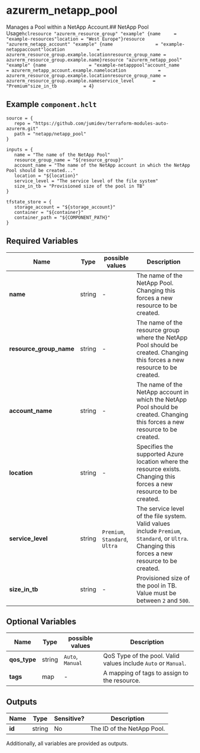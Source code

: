 # azurerm_netapp_pool

Manages a Pool within a NetApp Account.## NetApp Pool Usage```hclresource "azurerm_resource_group" "example" {name     = "example-resources"location = "West Europe"}resource "azurerm_netapp_account" "example" {name                = "example-netappaccount"location            = azurerm_resource_group.example.locationresource_group_name = azurerm_resource_group.example.name}resource "azurerm_netapp_pool" "example" {name                = "example-netapppool"account_name        = azurerm_netapp_account.example.namelocation            = azurerm_resource_group.example.locationresource_group_name = azurerm_resource_group.example.nameservice_level       = "Premium"size_in_tb          = 4}```

## Example `component.hclt`

```hcl
source = {
   repo = "https://github.com/jumidev/terraform-modules-auto-azurerm.git"   
   path = "netapp/netapp_pool"   
}

inputs = {
   name = "The name of the NetApp Pool"   
   resource_group_name = "${resource_group}"   
   account_name = "The name of the NetApp account in which the NetApp Pool should be created..."   
   location = "${location}"   
   service_level = "The service level of the file system"   
   size_in_tb = "Provisioned size of the pool in TB"   
}

tfstate_store = {
   storage_account = "${storage_account}"   
   container = "${container}"   
   container_path = "${COMPONENT_PATH}"   
}

```

## Required Variables

| Name | Type |  possible values |  Description |
| ---- | --------- |  ----------- | ----------- |
| **name** | string |  -  |  The name of the NetApp Pool. Changing this forces a new resource to be created. | 
| **resource_group_name** | string |  -  |  The name of the resource group where the NetApp Pool should be created. Changing this forces a new resource to be created. | 
| **account_name** | string |  -  |  The name of the NetApp account in which the NetApp Pool should be created. Changing this forces a new resource to be created. | 
| **location** | string |  -  |  Specifies the supported Azure location where the resource exists. Changing this forces a new resource to be created. | 
| **service_level** | string |  `Premium`, `Standard`, `Ultra`  |  The service level of the file system. Valid values include `Premium`, `Standard`, or `Ultra`. Changing this forces a new resource to be created. | 
| **size_in_tb** | string |  -  |  Provisioned size of the pool in TB. Value must be between `2` and `500`. | 

## Optional Variables

| Name | Type |  possible values |  Description |
| ---- | --------- |  ----------- | ----------- |
| **qos_type** | string |  `Auto`, `Manual`  |  QoS Type of the pool. Valid values include `Auto` or `Manual`. | 
| **tags** | map |  -  |  A mapping of tags to assign to the resource. | 



## Outputs

| Name | Type | Sensitive? | Description |
| ---- | ---- | --------- | --------- |
| **id** | string | No  | The ID of the NetApp Pool. | 

Additionally, all variables are provided as outputs.
